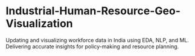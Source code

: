 # Industrial-Human-Resource-Geo-Visualization
Updating and visualizing workforce data in India using EDA, NLP, and ML. Delivering accurate insights for policy-making and resource planning.
